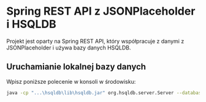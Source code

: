 # Spring REST API z JSONPlaceholder i HSQLDB

Projekt jest oparty na Spring REST API, który współpracuje z danymi z JSONPlaceholder i używa bazy danych HSQLDB.

## Uruchamianie lokalnej bazy danych
Wpisz poniższe polecenie w konsoli w środowisku:

```bash
java -cp "...\hsqldb\lib\hsqldb.jar" org.hsqldb.server.Server --database.0 "file:communitydb" --dbname.0 communitydb --port 9002
```
